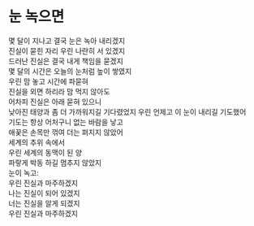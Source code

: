 # 눈 녹으면

몇 달이 지나고 결국 눈은 녹아 내리겠지  
진실이 묻힌 자리 우린 나란히 서 있겠지  
드러난 진실은 결국 내게 책임을 묻겠지  
몇 달의 시간은 오늘의 눈처럼 높이 쌓였지  
우린 맘 놓고 시간에 파묻혀  
진실을 외면 하리라 맘 먹지 않아도  
어차피 진실은 아래 묻혀 있으니  
낮아진 태양과 좀 더 가까워지길 기다렸었지
우린 언제고 이 눈이 내리길 기도했어  
기도는 항상 어처구니 없는 바람을 낳고  
애꿎은 손목만 꺾여 더는 펴지지 않았어  
세계의 추위 속에서  
우린 세계의 동맥이 된 양  
파랗게 박동 하길 멈추지 않았지  
눈이 녹고:  
우린 진실과 마주하겠지  
나는 진실이 되어 있겠지  
너는 진실을 알게 되겠지  
우린 진실과 마주하겠지
